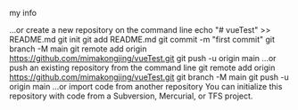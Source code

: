 my info


…or create a new repository on the command line
echo "# vueTest" >> README.md
git init
git add README.md
git commit -m "first commit"
git branch -M main
git remote add origin https://github.com/mimakongjing/vueTest.git
git push -u origin main
…or push an existing repository from the command line
git remote add origin https://github.com/mimakongjing/vueTest.git
git branch -M main
git push -u origin main
…or import code from another repository
You can initialize this repository with code from a Subversion, Mercurial, or TFS project.